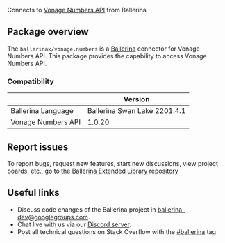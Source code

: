 Connects to [Vonage Numbers API](https://nexmo-api-specification.herokuapp.com/numbers) from Ballerina

## Package overview
The `ballerinax/vonage.numbers` is a [Ballerina](https://ballerina.io/) connector for Vonage Numbers API.
This package provides the capability to access Vonage Numbers API.

### Compatibility
|                               | Version                         |
|-------------------------------|---------------------------------|
| Ballerina Language            | Ballerina Swan Lake 2201.4.1      | 
| Vonage Numbers API            | 1.0.20                          |

## Report issues
To report bugs, request new features, start new discussions, view project boards, etc., go to the [Ballerina Extended Library repository](https://github.com/ballerina-platform/ballerina-extended-library)

## Useful links
- Discuss code changes of the Ballerina project in [ballerina-dev@googlegroups.com](mailto:ballerina-dev@googlegroups.com).
- Chat live with us via our [Discord server](https://discord.gg/ballerinalang).
- Post all technical questions on Stack Overflow with the [#ballerina](https://stackoverflow.com/questions/tagged/ballerina) tag
